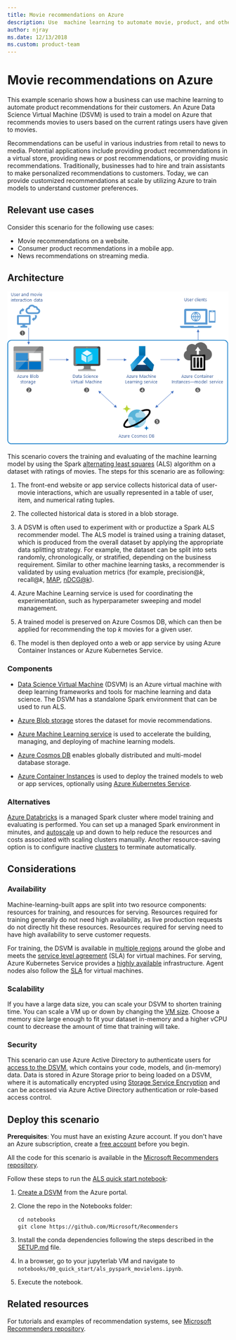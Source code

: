 ```yaml
---
title: Movie recommendations on Azure
description: Use  machine learning to automate movie, product, and other recommendations using machine learning and an Azure Data Science Virtual Machine (DSVM) to train a model on Azure.
author: njray
ms.date: 12/13/2018
ms.custom: product-team
---
```


# Movie recommendations on Azure

This example scenario shows how a business can use machine learning to automate product recommendations for their customers.  An Azure Data Science Virtual Machine (DSVM) is used to train a model on Azure that recommends movies to users based on the current ratings users have given to movies.

Recommendations can be useful in various industries from retail to news to media. Potential applications include providing  product recommendations in a virtual store, providing news or post recommendations, or providing music recommendations.  Traditionally, businesses had to hire and train assistants to make personalized recommendations to customers. Today, we can  provide customized recommendations at scale by utilizing Azure to train models to understand customer preferences.

## Relevant use cases

Consider this scenario for the following use cases:

* Movie recommendations on a website.
* Consumer product recommendations in a mobile app.
* News recommendations on streaming media.

## Architecture

![Architecture of a machine learning model for training movie recommendations][architecture]

This scenario covers the training and evaluating of the machine learning model by using the Spark [alternating least squares][als] (ALS) algorithm on a dataset with ratings of movies. The steps for this scenario are as following:

1.  The front-end website or app service collects historical data of user-movie interactions, which are usually represented in a table of user, item, and numerical rating tuples.

2.  The collected historical data is stored in a blob storage.

3.  A DSVM is often used to experiment with or productize a Spark ALS recommender model. The ALS model is trained using a training dataset, which is produced from the overall dataset by applying the appropriate data splitting strategy. For example, the dataset can be split into sets randomly, chronologically, or stratified, depending on the business requirement. Similar to other machine learning tasks, a recommender is validated by using evaluation metrics (for example, precision\@*k*, recall\@*k*, [MAP][map], [nDCG\@k][ndcg]).

4.  Azure Machine Learning service is used for coordinating the experimentation, such as hyperparameter sweeping and model management.

5.  A trained model is preserved on Azure Cosmos DB, which can then be applied for recommending the top *k* movies for a given user.

6.  The model is then deployed onto a web or app service by using Azure Container Instances or Azure Kubernetes Service.

### Components

-   [Data Science Virtual Machine][dsvm] (DSVM) is an Azure virtual machine with deep learning frameworks and tools for machine learning and data science. The DSVM has a standalone Spark environment that can be used to run ALS.

-   [Azure Blob storage][blob] stores the dataset for movie recommendations.

-   [Azure Machine Learning service][mls] is used to accelerate the building, managing, and deploying of machine learning models.

-   [Azure Cosmos DB][cosmosdb] enables globally distributed and multi-model database storage.

-   [Azure Container Instances][aci] is used to deploy the trained models to web or app services, optionally using [Azure Kubernetes Service][aks].

### Alternatives

[Azure Databricks][databricks] is a managed Spark cluster where model training and evaluating is performed. You can set up a managed Spark environment in minutes, and [autoscale][autoscale] up and down to help reduce the resources and costs associated with scaling clusters manually. Another resource-saving option is to configure inactive [clusters][clusters] to terminate automatically.

## Considerations

### Availability

Machine-learning-built apps are split into two resource components: resources for training, and resources for serving. Resources required for training generally do not need  high availability, as live production requests do not directly hit these resources. Resources required for serving need to have high availability to serve customer requests.

For training, the DSVM is available in [multiple regions][regions] around the globe and meets the [service level agreement][sla] (SLA) for virtual machines. For serving, Azure Kubernetes Service provides a [highly available][ha] infrastructure. Agent nodes also follow the [SLA][sla-aks] for virtual machines.

### Scalability

If you have a large data size, you can scale your DSVM to shorten training time. You can scale a VM up or down by changing the [VM size][vm-size]. Choose a memory size large enough to fit your dataset in-memory and a higher vCPU count to decrease the amount of time that training will take. 


### Security

This scenario can use Azure Active Directory to authenticate users for [access to the DSVM][dsvm-id], which contains your code, models, and (in-memory) data. Data is stored in Azure Storage prior to being loaded on a DSVM, where it is automatically encrypted using [Storage Service Encryption][storage-security] and can be accessed via Azure Active Directory authentication or role-based access control.


## Deploy this scenario

**Prerequisites**: You must have an existing Azure account. If you don't have an Azure subscription, create a [free account][free] before you begin.

All the code for this scenario is available in the [Microsoft Recommenders repository][github].

Follow these steps to run the [ALS quick start notebook][notebook]:

1.  [Create a DSVM][dsvm-ubuntu] from the Azure portal.

2.  Clone the repo in the Notebooks folder:

    ```
    cd notebooks
    git clone https://github.com/Microsoft/Recommenders
    ```

3.  Install the conda dependencies following the steps described in the [SETUP.md][setup] file.

4.  In a browser, go to your jupyterlab VM and navigate to `notebooks/00_quick_start/als_pyspark_movielens.ipynb`.

5.  Execute the notebook.

## Related resources

For tutorials and examples of recommendation systems, see [Microsoft Recommenders repository][github].


[architecture]: ./media/movie-recommender-using-DSVMs-ML.png
[aci]: /azure/container-instances/container-instances-overview
[aad]: /azure/active-directory-b2c/active-directory-b2c-overview
[aks]: /azure/aks/intro-kubernetes
[als]: https://spark.apache.org/docs/latest/ml-collaborative-filtering.html
[autoscale]: https://docs.azuredatabricks.net/user-guide/clusters/sizing.html#autoscaling
[blob]: /azure/storage/blobs/storage-blobs-introduction
[clusters]: https://docs.azuredatabricks.net/user-guide/clusters/configure.html
[cosmosdb]: /azure/cosmos-db/introduction
[databricks]: /azure/azure-databricks/what-is-azure-databricks
[dsvm]: /azure/machine-learning/data-science-virtual-machine/overview
[dsvm-id]: /azure/machine-learning/data-science-virtual-machine/dsvm-common-identity
[dsvm-ubuntu]: /azure/machine-learning/data-science-virtual-machine/dsvm-ubuntu-intro
[free]: https://azure.microsoft.com/free/?WT.mc_id=A261C142F
[github]: https://github.com/Microsoft/Recommenders
[ha]: /azure/aks/container-service-quotas
[map]: https://en.wikipedia.org/wiki/Evaluation_measures_(information_retrieval)
[mls]: /azure/machine-learning/service/
[n-tier]: /azure/architecture/reference-architectures/n-tier/n-tier-cassandra
[ndcg]: https://en.wikipedia.org/wiki/Discounted_cumulative_gain
[notebook]: https://github.com/Microsoft/Recommenders/notebooks/00_quick_start/als_pyspark_movielens.ipynb
[regions]: https://azure.microsoft.com/en-us/global-infrastructure/services/?products=virtual-machines&regions=all
[resiliency]: /azure/architecture/resiliency/
[sec-docs]: /azure/security/
[setup]: https://github.com/Microsoft/Recommenders/blob/master/SETUP.md%60
[sla]: https://azure.microsoft.com/en-us/support/legal/sla/virtual-machines/v1_8/
[sla-aks]: https://azure.microsoft.com/en-us/support/legal/sla/kubernetes-service/v1_0/
[storage-security]: /azure/storage/common/storage-service-encryption
[vm-size]: /azure/virtual-machines/virtual-machines-linux-change-vm-size
